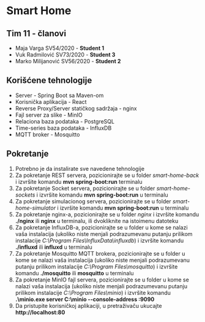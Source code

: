 # Smart Home

## Tim 11 - članovi
- Maja Varga SV54/2020 - **Student 1**
- Vuk Radmilović SV73/2020 - **Student 3**
- Marko Milijanović SV56/2020 - **Student 2**

## Korišćene tehnologije
- Server - Spring Boot sa Maven-om
- Korisnička aplikacija - React
- Reverse Proxy/Server statičkog sadržaja - nginx
- Fajl server za slike - MinIO
- Relaciona baza podataka - PostgreSQL
- Time-series baza podataka - InfluxDB
- MQTT broker - Mosquitto


## Pokretanje
1. Potrebno je da instalirate sve navedene tehnologije
2. Za pokretanje REST servera, pozicionirajte se u folder *smart-home-back* i izvršite komandu **mvn spring-boot:run** terminalu
3. Za pokretanje Socket servera, pozicionirajte se u folder *smart-home-sockets* i izvršite komandu **mvn spring-boot:run** u terminalu
4. Za pokretanje simulacionog servera, pozicionirajte se u folder *smart-home-simulator* i izvršite komandu **mvn spring-boot:run** u terminalu
5. Za pokretanje nginx-a, pozicionirajte se u folder *nginx* i izvršite komandu **./nginx** ili **nginx** u terminalu, ili dvokliknite na istoimenu datoteku
6. Za pokretanje InfluxDB-a, pozicionirajte se u folder u kome se nalazi vaša instalacija (ukoliko niste menjali podrazumevanu putanju prilikom instalacije *C:\Program Files\InfluxData\influxdb*) i izvršite komandu **./influxd**
ili **influxd** u terminalu
7. Za pokretanje Mosquitto MQTT brokera, pozicionirajte se u folder u kome se nalazi vaša instalacija (ukoliko niste menjali podrazumevanu putanju prilikom instalacije *C:\Program Files\mosquitto*) i izvršite komandu **./mosquitto** ili **mosquitto** u terminalu
8. Za pokretanje MinIO fajl servera, pozicionirajte se u folder u kome se nalazi vaša instalacija (ukoliko niste menjali podrazumevanu putanju prilikom instalacije *C:\Program Files\minio*) i izvršite komandu **.\minio.exe server C:\minio --console-address :9090**
9. Da pristupite korisničkoj aplikaciji, u pretraživaču ukucajte **http://localhost:80**
